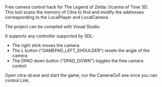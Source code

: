 Free camera control hack for The Legend of Zelda: Ocarina of Time 3D.
This tool scans the memory of Citra to find and modify the addresses corresponding to the LocalPlayer and LocalCamera.

The project can be compiled with Visual Studio.

It supports any controller supported by SDL:
- The right stick moves the camera
- The L button ("GAMEPAD_LEFT_SHOULDER") resets the angle of the camera
- The DPAD down button ("DPAD_DOWN") toggles the free camera control

Open citra-qt.exe and start the game, run the CameraOoT.exe once you can control Link.
